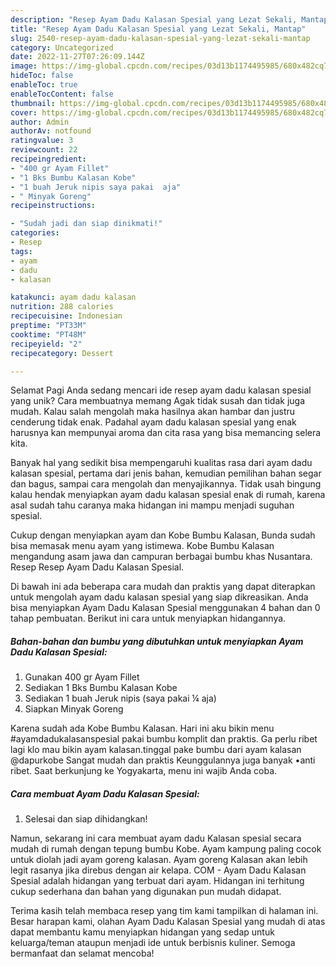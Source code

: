 ```yaml
---
description: "Resep Ayam Dadu Kalasan Spesial yang Lezat Sekali, Mantap"
title: "Resep Ayam Dadu Kalasan Spesial yang Lezat Sekali, Mantap"
slug: 2540-resep-ayam-dadu-kalasan-spesial-yang-lezat-sekali-mantap
category: Uncategorized
date: 2022-11-27T07:26:09.144Z
image: https://img-global.cpcdn.com/recipes/03d13b1174495985/680x482cq70/ayam-dadu-kalasan-spesial-foto-resep-utama.jpg
hideToc: false
enableToc: true
enableTocContent: false
thumbnail: https://img-global.cpcdn.com/recipes/03d13b1174495985/680x482cq70/ayam-dadu-kalasan-spesial-foto-resep-utama.jpg
cover: https://img-global.cpcdn.com/recipes/03d13b1174495985/680x482cq70/ayam-dadu-kalasan-spesial-foto-resep-utama.jpg
author: Admin
authorAv: notfound
ratingvalue: 3
reviewcount: 22
recipeingredient:
- "400 gr Ayam Fillet"
- "1 Bks Bumbu Kalasan Kobe"
- "1 buah Jeruk nipis saya pakai  aja"
- " Minyak Goreng"
recipeinstructions:

- "Sudah jadi dan siap dinikmati!"
categories:
- Resep
tags:
- ayam
- dadu
- kalasan

katakunci: ayam dadu kalasan 
nutrition: 288 calories
recipecuisine: Indonesian
preptime: "PT33M"
cooktime: "PT48M"
recipeyield: "2"
recipecategory: Dessert

---
```



Selamat Pagi Anda sedang mencari ide resep ayam dadu kalasan spesial yang unik? Cara membuatnya memang Agak tidak susah dan tidak juga mudah. Kalau salah mengolah maka hasilnya akan hambar dan justru cenderung tidak enak. Padahal ayam dadu kalasan spesial yang enak harusnya kan mempunyai aroma dan cita rasa yang bisa memancing selera kita.


Banyak hal yang sedikit bisa mempengaruhi kualitas rasa dari ayam dadu kalasan spesial, pertama dari jenis bahan, kemudian pemilihan bahan segar dan bagus, sampai cara mengolah dan menyajikannya. Tidak usah bingung kalau hendak menyiapkan ayam dadu kalasan spesial enak di rumah, karena asal sudah tahu caranya maka hidangan ini mampu menjadi suguhan spesial.

Cukup dengan menyiapkan ayam dan Kobe Bumbu Kalasan, Bunda sudah bisa memasak menu ayam yang istimewa. Kobe Bumbu Kalasan mengandung asam jawa dan campuran berbagai bumbu khas Nusantara. Resep Resep Ayam Dadu Kalasan Spesial.


Di bawah ini ada beberapa cara mudah dan praktis yang dapat diterapkan untuk mengolah ayam dadu kalasan spesial yang siap dikreasikan. Anda bisa menyiapkan Ayam Dadu Kalasan Spesial menggunakan 4 bahan dan 0 tahap pembuatan. Berikut ini cara untuk menyiapkan hidangannya.

<!--inarticleads1-->

##### Bahan-bahan dan bumbu yang dibutuhkan untuk menyiapkan Ayam Dadu Kalasan Spesial:

1. Gunakan 400 gr Ayam Fillet
1. Sediakan 1 Bks Bumbu Kalasan Kobe
1. Sediakan 1 buah Jeruk nipis (saya pakai ¼ aja)
1. Siapkan  Minyak Goreng


Karena sudah ada Kobe Bumbu Kalasan. Hari ini aku bikin menu #ayamdadukalasanspesial pakai bumbu komplit dan praktis. Ga perlu ribet lagi klo mau bikin ayam kalasan.tinggal pake bumbu dari ayam kalasan @dapurkobe Sangat mudah dan praktis Keunggulannya juga banyak •anti ribet. Saat berkunjung ke Yogyakarta, menu ini wajib Anda coba. 

<!--inarticleads2-->

##### Cara membuat Ayam Dadu Kalasan Spesial:


1. Selesai dan siap dihidangkan!

Namun, sekarang ini cara membuat ayam dadu Kalasan spesial secara mudah di rumah dengan tepung bumbu Kobe. Ayam kampung paling cocok untuk diolah jadi ayam goreng kalasan. Ayam goreng Kalasan akan lebih legit rasanya jika direbus dengan air kelapa. COM - Ayam Dadu Kalasan Spesial adalah hidangan yang terbuat dari ayam. Hidangan ini terhitung cukup sederhana dan bahan yang digunakan pun mudah didapat. 

Terima kasih telah membaca resep yang tim kami tampilkan di halaman ini. Besar harapan kami, olahan Ayam Dadu Kalasan Spesial yang mudah di atas dapat membantu kamu menyiapkan hidangan yang sedap untuk keluarga/teman ataupun menjadi ide untuk berbisnis kuliner. Semoga bermanfaat dan selamat mencoba!
